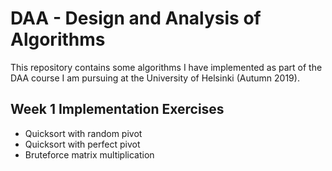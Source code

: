 # DAA - Design and Analysis of Algorithms

This repository contains some algorithms I have implemented as part of the DAA course I am pursuing at the University of Helsinki (Autumn 2019).

## Week 1 Implementation Exercises

- Quicksort with random pivot
- Quicksort with perfect pivot
- Bruteforce matrix multiplication

